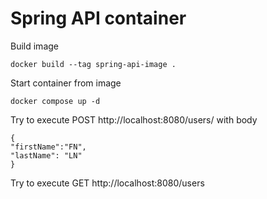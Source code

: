 Spring API container
============================

Build image
```
docker build --tag spring-api-image .
```

Start container from image
```
docker compose up -d
```

Try to execute POST  http://localhost:8080/users/ with body
```
{
"firstName":"FN",
"lastName": "LN"
}
```

Try to execute GET  http://localhost:8080/users

